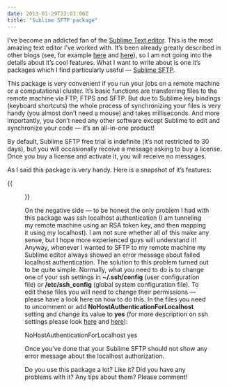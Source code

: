 ```yaml
---
date: 2013-01-29T22:03:06Z
title: "Sublime SFTP package"
---
```


I’ve become an addicted fan of the [Sublime Text editor](http://www.sublimetext.com/). This is the most amazing text editor I’ve worked with. It’s been already greatly described in other blogs (see, for example [here](http://1p1e1.tumblr.com/post/14262857223/9-reasons-you-must-install-sublime-text-2-code-like-a) and [here](http://robdodson.me/blog/2012/06/23/sublime-text-2-tips-and-shortcuts/)), so I am not going into the details about it’s cool features. What I want to write about is one it’s packages which I find particularly useful — [Sublime SFTP](http://wbond.net/sublime_packages/sftp).

This package is very convenient if you run your jobs on a remote machine or a computational cluster. It’s basic functions are transferring files to the remote machine via FTP, FTPS and SFTP. But due to Sublime key bindings (keyboard shortcuts) the whole process of synchronizing your files is very handy (you almost don’t need a mouse) and takes milliseconds. And more importantly, you don’t need any other software except Sublime to edit and synchronize your code — it’s an all-in-one product!

By default, Sublime SFTP free trial is indefinite (it’s not restricted to 30 days), but you will occasionally receive a message asking to buy a license. Once you buy a license and activate it, you will receive no messages.

As I said this package is very handy. Here is a snapshot of it’s features:

{{<figure src="/img/sublime.png">}}

On the negative side — to be honest the only problem I had with this package was ssh localhost authentication (I am tunneling my remote machine using an RSA token key, and then mapping it using my localhost). I am not sure whether all of this make any sense, but I hope more experienced guys will understand it! Anyway, whenever I wanted to SFTP to my remote machine my Sublime editor always showed an error message about failed localhost authentication. The solution to this problem turned out to be quite simple. Normally, what you need to do is to change one of your ssh settings in __~/.ssh/config__ (user configuration file) or __/etc/ssh_config__ (global system configuration file). To edit these files you will need to change their permissions — please have a look here on how to do this. In the files you need to uncomment or add __NoHostAuthenticationForLocalhost__ setting and change its value to __yes__ (for more description on ssh settings please look [here](http://linuxcommando.blogspot.co.uk/2008/10/how-to-disable-ssh-host-key-checking.html) and [here](http://linuxcommando.blogspot.co.uk/2008/10/how-to-disable-ssh-host-key-checking.html)):

NoHostAuthenticationForLocalhost yes

Once you’ve done that your Sublime SFTP should not show any error message about the localhost authorization.

Do you use this package a lot? Like it? Did you have any problems with it? Any tips about them? Please comment!
